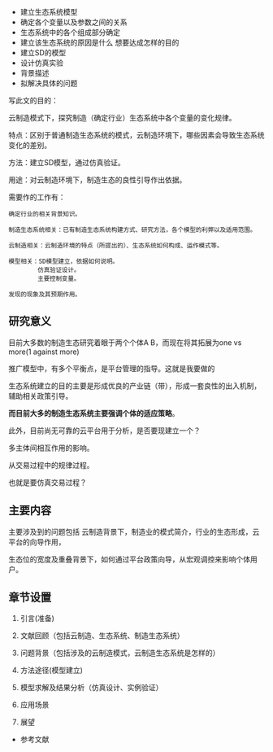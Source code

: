 + 建立生态系统模型
+ 确定各个变量以及参数之间的关系
+ 生态系统中的各个组成部分确定
+ 建立该生态系统的原因是什么 想要达成怎样的目的
+ 建立SD的模型
+ 设计仿真实验
+ 背景描述
+ 拟解决具体的问题



写此文的目的：

云制造模式下，探究制造（确定行业）生态系统中各个变量的变化规律。

特点：区别于普通制造生态系统的模式，云制造环境下，哪些因素会导致生态系统变化的差别。

方法：建立SD模型，通过仿真验证。

用途：对云制造环境下，制造生态的良性引导作出依据。

需要作的工作有：

	确定行业的相关背景知识。

	制造生态系统相关：已有制造生态系统构建方式、研究方法，各个模型的利弊以及适用范围。

	云制造相关：云制造环境的特点（所提出的）、生态系统如何构成、运作模式等。

	模型相关：SD模型建立，依据如何说明。
			仿真验证设计。
			主要控制变量。

	发现的现象及其预期作用。

## 研究意义

目前大多数的制造生态研究着眼于两个个体A B，而现在将其拓展为one vs more(1 against more)

推广模型中，有多个平衡点，是平台管理的指导。这就是我要做的

生态系统建立的目的主要是形成优良的产业链（带），形成一套良性的出入机制，辅助相关政策引导。

__而目前大多的制造生态系统主要强调个体的适应策略__。

此外，目前尚无可靠的云平台用于分析，是否要现建立一个？

多主体间相互作用的影响。

从交易过程中的规律过程。

也就是要仿真交易过程？

## 主要内容
主要涉及到的问题包括 云制造背景下，制造业的模式简介，行业的生态形成，云平台的向导作用，

生态位的宽度及重叠背景下，如何通过平台政策向导，从宏观调控来影响个体用户。

## 章节设置

1. 引言(准备)

2. 文献回顾（包括云制造、生态系统、制造生态系统）

3. 问题背景（包括涉及的云制造模式，云制造生态系统是怎样的）

4. 方法途径(模型建立)

5. 模型求解及结果分析（仿真设计、实例验证）

6. 应用场景

7. 展望

+ 参考文献